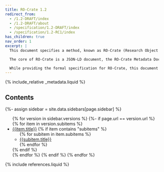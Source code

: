 ```yaml
---
title: RO-Crate 1.2
redirect_from:
  - /1.2-DRAFT/index
  - /1.2-DRAFT/about
  - /specification/1.2-DRAFT/index
  - /specification/1.2-RC1/index
has_children: true
nav_order: 1
excerpt: |
  This document specifies a method, known as RO-Crate (Research Object Crate), of organizing file-based data with associated metadata, using Linked Data principles, in both human and machine readable formats, with the ability to include additional domain-specific metadata.

  The core of RO-Crate is a JSON-LD document, the RO-Crate Metadata Document. This document contains structured metadata about the dataset as a whole and, optionally, about some or all of its data, which may be present as local files or references to data online. The RO-Crate conventions provide a way to, for example, assert the authors (e.g. people, organizations) of the RO-Crate or one its files, or to capture more complex provenance for files, such as how they were created using software and equipment. 

  While providing the formal specification for RO-Crate, this document also aims to be a practical guide for software authors to create tools for generating and consuming research data packages, with explanation by examples.   
---
```

<!--
   Copyright 2019-2020 University of Technology Sydney
   Copyright 2019-2020 The University of Manchester UK 
   Copyright 2019-2020 RO-Crate contributors <https://github.com/ResearchObject/ro-crate/graphs/contributors>

   Licensed under the Apache License, Version 2.0 (the "License");
   you may not use this file except in compliance with the License.
   You may obtain a copy of the License at

       http://www.apache.org/licenses/LICENSE-2.0

   Unless required by applicable law or agreed to in writing, software
   distributed under the License is distributed on an "AS IS" BASIS,
   WITHOUT WARRANTIES OR CONDITIONS OF ANY KIND, either express or implied.
   See the License for the specific language governing permissions and
   limitations under the License.
-->



{% include_relative _metadata.liquid  %}

## Contents

{%- assign sidebar = site.data.sidebars[page.sidebar] %}
<ul>
{% for version in sidebar.versions %}
{%- if page.url == version.url %}
  {% for item in version.subitems %}
  <li><a href="{{item.url | relative_url}}">{{item.title}}</a>
  {% if item contains "subitems" %}
    <ul>
    {% for subitem in item.subitems %}
    <li><a href="{{subitem.url | relative_url}}">{{subitem.title}}</a></li>
    {% endfor %}
    </ul>
  {% endif %}
  </li>
  {% endfor %}
{% endif %}
{% endfor %}
</ul>


{% include references.liquid %}

